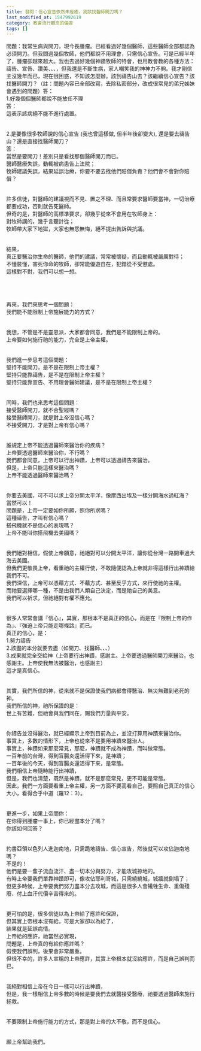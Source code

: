 ```yaml
---
title: 發問：信心宣告依然未痊癒，我該找醫師開刀嗎？
last_modified_at: 1547992619
category: 教會流行觀念的偏差
tags: []
---
```


<p>問題：我常生病與開刀，現今長腫瘤。已經看過好幾個醫師，這些醫師全部都認為必須開刀。但我問過幾個牧師，他們都說不用理會，只需信心宣告。可是已經半年了，腫瘤卻越來越大。我也去過好幾個神蹟牧師的特會，也用教會教的各種方法：禱告、宣告、讚美、、、，但我還是不斷生病，家人嘲笑我的神神力不夠。我才剛信主沒幾年而已，現在很困惑，不知該怎麼辦。該到禱告山去？該繼續信心宣告？該找醫師開刀？（註：問題內容已全部改寫，去除私密部分，改成很常見的弟兄姊妹會遇到的問題）<!--more-->答：<br/>1.好幾個個醫師都說不能放任不理<br/>答：<br/>這表示該病絕不能不進行處置。<br/><br/> <br/>2.是要像很多牧師說的信心宣告 (我也曾這樣做, 但半年後卻變大), 還是要去禱告山？還是直接找醫師開刀？<br/>答：<br/>當然是要開刀！差別只是看找那個醫師開刀而已。<br/>醫師醫療失誤，動輒被病患告上法院；<br/>牧師建議失誤，結果延誤治療，你要不要去找他們賠償負責？他們會不會對你賠償？<br/><br/><br/>許多信徒，對醫師的建議視而不見、置之不理、而且常要求醫師要當神，一切治療都要成功，否則就告死醫師。<br/>但奇的是，對醫師的高標準要求，卻幾乎從來不會用在牧師身上：<br/>對牧師講的，幾乎言聽計從；<br/>牧師帶大家下地獄，大家也無怨無悔，絕不提出告訴與抗議。<br/><br/><br/>結果，<br/>真正要醫治你生命的醫師，他們的建議，常常被懷疑，而且動輒被嚴厲對待；<br/>不懂裝懂，害死你命的牧師，卻常能優遊自在，犯錯從不受懲處。<br/>這樣對不對，我們可以想一想。<br/> <br/> <br/><br/><br/>再來，我們來思考一個問題：<br/>我們能不能限制上帝施展能力的方式？<br/><br/> <br/>我想，不管是不是靈恩派，大家都會同意，我們是不能限制上帝的。<br/>上帝要如何施行祂的能力，完全是上帝主權。<br/><br/> <br/>我們進一步思考這個問題：<br/>堅持不能開刀，是不是在限制上帝主權？<br/>堅持只能靠禱告，是不是在限制上帝主權？<br/>堅持只能靠宣告、不用理會醫師建議，是不是在限制上帝主權？<br/><br/> <br/>同時，我們也來思考這個問題：<br/>接受醫師開刀，就不合聖經嗎？<br/>接受醫師開刀，就是對上帝沒信心嗎？<br/>不接受開刀，才是對上帝有信心嗎？<br/><br/> <br/>誰規定上帝不能透過醫師來醫治你的疾病？<br/>上帝要透過醫師來醫治你，不行嗎？<br/>我們都會同意，上帝可以行出神蹟，上帝可以透過禱告來醫治。<br/>但是，上帝只能這樣來醫治嗎？<br/>上帝不能透過醫師來醫治嗎？<br/><br/><br/>你要去美國，可不可以求上帝分開太平洋，像摩西出埃及一樣分開海水過紅海？<br/>當然可以！<br/>問題是，上帝一定要如你所願，照你所求嗎？<br/>這種禱告，才叫有信心嗎？<br/>搭飛機就不是信心的表現嗎？<br/>上帝不能叫你搭飛機去美國嗎？<br/><br/><br/>我們絕對相信，假使上帝願意，祂絕對可以分開太平洋，讓你從台灣一路開車過大海去美國。<br/>但我們更敬畏上帝，看重祂的主權行使，不敢隨便認為上帝就非得這樣行出神蹟給我們不可。<br/>我們深信，上帝可以憑藉方式、不藉方式、甚至反乎方式，來行使祂的主權。<br/>而祂要選擇哪一種，不是由我們人類自己決定，而是祂自己的美意。<br/>我們可以祈求，但祂絕對有權不應允。<br/><br/> <br/>很多人常常會講『信心』，其實，那根本不是真正的信心，而是在『限制上帝的作為』、『強迫上帝只能走哪條路』而已。<br/>真正的信心，是：<br/>1.努力禱告<br/>2.該盡的本分就要去盡（如開刀、找醫師、、、）<br/>3.成果就完全交給神（上帝要行出神蹟，感謝主。上帝要透過醫師開刀來醫治，也感謝主。上帝使我無法被醫治，也感謝主）<br/>這才是真信心。<br/> <br/><br/>其實，我們所信的神，從來就不是保證使我們病都會得醫治、無災無難到老死的神。<br/>我們所信的神，祂所保證的是：<br/>世上有苦難，但祂會與我們同在，賜我們力量與平安。<br/><br/> <br/>你禱告並沒得醫治，就已經顯示上帝到目前為止，並沒打算用神蹟來醫治你。<br/>事實上，多數的情形下，上帝也從來不是要用神蹟來醫治人。<br/>事實上，神蹟如果那麼常見，那麼，神蹟就不成為神蹟，而叫做常態。<br/>一百年前的台灣，得到盲腸炎還活得下來，是神蹟；<br/>一百年後的今天，得到盲腸炎還活得下來，是常態。<br/>我們相信上帝隨時能行出神蹟，<br/>但是，我們也清楚，既然是神蹟，就不是那麼常見，更不可能是常態。<br/>因此，我們一方面要看重上帝主權，另一方面不要高看自己，要照自己真正的信心大小，看得合乎中道（羅12：3）。<br/><br/><br/>更進一步，如果上帝問你：<br/>在你得到腫瘤一事上，你已經盡本分了嗎？<br/>你該如何回答？<br/> <br/><br/>約書亞領以色列人進迦南地，只需跪地禱告、信心宣告，然後就可以攻佔迦南地嗎？<br/>不是的！<br/>他們是要一輩子流血流汗、盡一切本分與努力，才能攻城掠地的。<br/>有時上帝要我們單靠神蹟即可，像攻佔耶利哥城，只需繞繞城，城牆就倒塌了；<br/>但更多時候，上帝要我們努力盡本分去攻城，而這是很多人會犧牲生命、重傷殘廢、付上血汗代價辛苦得來的。<br/> <br/><br/>更可怕的是，很多信徒以為上帝給了應許和保證，<br/>但其實上帝根本沒有給，可是大家卻以為給了，<br/>結果就是延誤病情。<br/>上帝給的應許，祂當然必實現，<br/>問題是，上帝真的有給你應許嗎？<br/>假使我們誤判，後果會非常嚴重。<br/>但很不幸的，許多人宣稱的上帝應許，其實上帝根本就沒給應許，而是自己誤判而已。<br/> <br/><br/>我絕對相信上帝在今日一樣可以行出神蹟，<br/>但是，我一樣相信上帝多數的時候是要我們去就醫接受醫療，祂要透過醫師來施行拯救。<br/><br/> <br/>不要限制上帝施行能力的方式，那是對上帝的大不敬，而不是信心。<br/><br/><br/>願上帝幫助我們。<br/><br/><br/><br/><br/><br/><br/><br/><br/><br/></p>